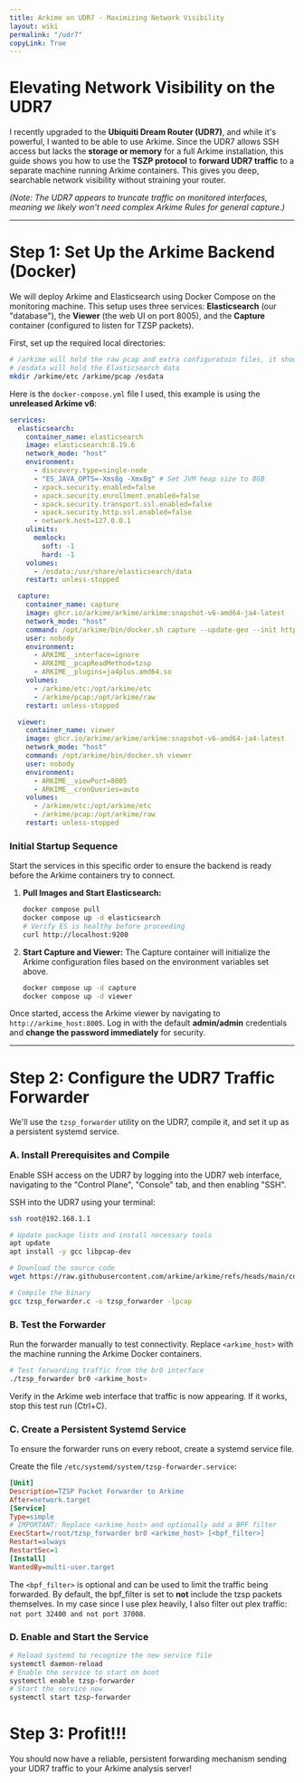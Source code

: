 ```yaml
---
title: Arkime on UDR7 - Maximizing Network Visibility
layout: wiki
permalink: "/udr7"
copyLink: True
---
```



<div class="full-height-and-width-container with-footer p-3" markdown="1">

# Elevating Network Visibility on the UDR7

I recently upgraded to the **Ubiquiti Dream Router (UDR7)**, and while it's powerful, I wanted to be able to use Arkime. Since the UDR7 allows SSH access but lacks the **storage or memory** for a full Arkime installation, this guide shows you how to use the **TSZP protocol** to **forward UDR7 traffic** to a separate machine running Arkime containers. This gives you deep, searchable network visibility without straining your router.

*(Note: The UDR7 appears to truncate traffic on monitored interfaces, meaning we likely won't need complex Arkime Rules for general capture.)*

---

# Step 1: Set Up the Arkime Backend (Docker)

We will deploy Arkime and Elasticsearch using Docker Compose on the monitoring machine. This setup uses three services: **Elasticsearch** (our "database"), the **Viewer** (the web UI on port 8005), and the **Capture** container (configured to listen for TZSP packets).

First, set up the required local directories:
```bash
# /arkime will hold the raw pcap and extra configuratoin files, it should be it's own partition
# /esdata will hold the Elasticsearch data
mkdir /arkime/etc /arkime/pcap /esdata
```

Here is the `docker-compose.yml` file I used, this example is using the **unreleased Arkime v6**:
```yaml
services:
  elasticsearch:
    container_name: elasticsearch
    image: elasticsearch:8.19.6
    network_mode: "host"
    environment:
      - discovery.type=single-node
      - "ES_JAVA_OPTS=-Xms8g -Xmx8g" # Set JVM heap size to 8GB
      - xpack.security.enabled=false
      - xpack.security.enrollment.enabled=false
      - xpack.security.transport.ssl.enabled=false
      - xpack.security.http.ssl.enabled=false
      - network.host=127.0.0.1
    ulimits:
      memlock:
        soft: -1
        hard: -1
    volumes:
      - /esdata:/usr/share/elasticsearch/data
    restart: unless-stopped

  capture:
    container_name: capture
    image: ghcr.io/arkime/arkime/arkime:snapshot-v6-amd64-ja4-latest
    network_mode: "host"
    command: /opt/arkime/bin/docker.sh capture --update-geo --init http://localhost:9200 --add-admin -- -o disablePython=true
    user: nobody
    environment:
      - ARKIME__interface=ignore
      - ARKIME__pcapReadMethod=tzsp
      - ARKIME__plugins=ja4plus.amd64.so
    volumes:
      - /arkime/etc:/opt/arkime/etc
      - /arkime/pcap:/opt/arkime/raw
    restart: unless-stopped

  viewer:
    container_name: viewer
    image: ghcr.io/arkime/arkime/arkime:snapshot-v6-amd64-ja4-latest
    network_mode: "host"
    command: /opt/arkime/bin/docker.sh viewer
    user: nobody
    environment:
      - ARKIME__viewPort=8005
      - ARKIME__cronQueries=auto
    volumes:
      - /arkime/etc:/opt/arkime/etc
      - /arkime/pcap:/opt/arkime/raw
    restart: unless-stopped
```

### Initial Startup Sequence

Start the services in this specific order to ensure the backend is ready before the Arkime containers try to connect.

1.  **Pull Images and Start Elasticsearch:**
    ```bash
    docker compose pull
    docker compose up -d elasticsearch
    # Verify ES is healthy before proceeding
    curl http://localhost:9200
    ```
2.  **Start Capture and Viewer:** The Capture container will initialize the Arkime configuration files based on the environment variables set above.
    ```bash
    docker compose up -d capture
    docker compose up -d viewer
    ```

Once started, access the Arkime viewer by navigating to `http://arkime_host:8005`. Log in with the default **admin/admin** credentials and **change the password immediately** for security.

---

# Step 2: Configure the UDR7 Traffic Forwarder

We'll use the `tzsp_forwarder` utility on the UDR7, compile it, and set it up as a persistent systemd service.

### A. Install Prerequisites and Compile

Enable SSH access on the UDR7 by logging into the UDR7 web interface, navigating to the "Control Plane", "Console" tab, and then enabling "SSH".

SSH into the UDR7 using your terminal:
```bash
ssh root@192.168.1.1

# Update package lists and install necessary tools
apt update
apt install -y gcc libpcap-dev

# Download the source code
wget https://raw.githubusercontent.com/arkime/arkime/refs/heads/main/contrib/tzsp_forwarder.c

# Compile the binary
gcc tzsp_forwarder.c -o tzsp_forwarder -lpcap
```

### B. Test the Forwarder

Run the forwarder manually to test connectivity. Replace `<arkime_host>` with the machine running the Arkime Docker containers.

```bash
# Test forwarding traffic from the br0 interface
./tzsp_forwarder br0 <arkime_host>
```
Verify in the Arkime web interface that traffic is now appearing. If it works, stop this test run (Ctrl+C).

### C. Create a Persistent Systemd Service

To ensure the forwarder runs on every reboot, create a systemd service file.

Create the file `/etc/systemd/system/tzsp-forwarder.service`:

```ini
[Unit]
Description=TZSP Packet Forwarder to Arkime
After=network.target
[Service]
Type=simple
# IMPORTANT: Replace <arkime_host> and optionally add a BPF filter
ExecStart=/root/tzsp_forwarder br0 <arkime_host> [<bpf_filter>]
Restart=always
RestartSec=1
[Install]
WantedBy=multi-user.target
```

The `<bpf_filter>` is optional and can be used to limit the traffic being forwarded.
By default, the bpf_filter is set to **not** include the tzsp packets themselves.
In my case since I use plex heavily, I also filter out plex traffic: `not port 32400 and not port 37008`.

### D. Enable and Start the Service

```bash
# Reload systemd to recognize the new service file
systemctl daemon-reload
# Enable the service to start on boot
systemctl enable tzsp-forwarder
# Start the service now
systemctl start tzsp-forwarder
```

# Step 3: Profit!!!
You should now have a reliable, persistent forwarding mechanism sending your UDR7 traffic to your Arkime analysis server!
</div>

